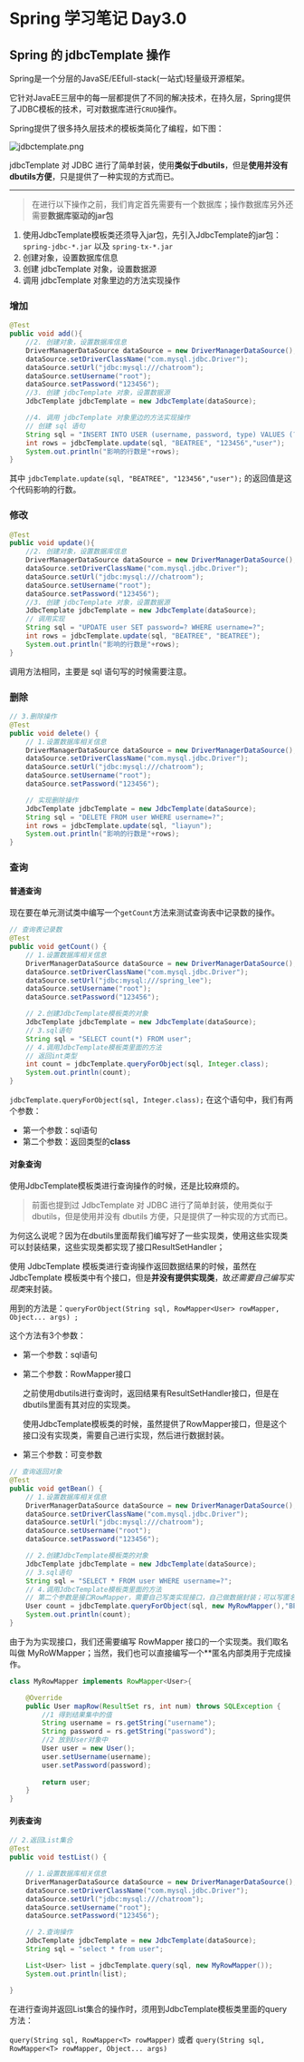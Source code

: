 # Spring 学习笔记 Day3.0

## Spring 的 jdbcTemplate 操作

Spring是一个分层的JavaSE/EEfull-stack(一站式)轻量级开源框架。

它针对JavaEE三层中的每一层都提供了不同的解决技术，在持久层，Spring提供了JDBC模板的技术，可对数据库进行`CRUD`操作。

Spring提供了很多持久层技术的模板类简化了编程，如下图：

![jdbctemplate.png](../pics/spring/jdbctemplate.png)

jdbcTemplate 对 JDBC 进行了简单封装，使用**类似于dbutils**，但是**使用并没有dbutils方便**，只是提供了一种实现的方式而已。

---

> 在进行以下操作之前，我们肯定首先需要有一个数据库；操作数据库另外还需要**数据库驱动的jar包** 

1. 使用JdbcTemplate模板类还须导入jar包，先引入JdbcTemplate的jar包：`spring-jdbc-*.jar` 以及 `spring-tx-*.jar`
2. 创建对象，设置数据库信息
3. 创建 jdbcTemplate 对象，设置数据源
4. 调用 jdbcTemplate 对象里边的方法实现操作

### 增加

```java
@Test
public void add(){
    //2. 创建对象，设置数据库信息
    DriverManagerDataSource dataSource = new DriverManagerDataSource();
    dataSource.setDriverClassName("com.mysql.jdbc.Driver");
    dataSource.setUrl("jdbc:mysql:///chatroom");
    dataSource.setUsername("root");
    dataSource.setPassword("123456");
    //3. 创建 jdbcTemplate 对象，设置数据源
    JdbcTemplate jdbcTemplate = new JdbcTemplate(dataSource);

    //4. 调用 jdbcTemplate 对象里边的方法实现操作
    // 创建 sql 语句
    String sql = "INSERT INTO USER (username, password, type) VALUES (?,?,?)";
    int rows = jdbcTemplate.update(sql, "BEATREE", "123456","user");
    System.out.println("影响的行数是"+rows);
}
```

其中 `jdbcTemplate.update(sql, "BEATREE", "123456","user");` 的返回值是这个代码影响的行数。

### 修改

```java
@Test
public void update(){
    //2. 创建对象，设置数据库信息
    DriverManagerDataSource dataSource = new DriverManagerDataSource();
    dataSource.setDriverClassName("com.mysql.jdbc.Driver");
    dataSource.setUrl("jdbc:mysql:///chatroom");
    dataSource.setUsername("root");
    dataSource.setPassword("123456");
    //3. 创建 jdbcTemplate 对象，设置数据源
    JdbcTemplate jdbcTemplate = new JdbcTemplate(dataSource);
    // 调用实现
    String sql = "UPDATE user SET password=? WHERE username=?";
    int rows = jdbcTemplate.update(sql, "BEATREE", "BEATREE");
    System.out.println("影响的行数是"+rows);
}
```

调用方法相同，主要是 sql 语句写的时候需要注意。

### 删除

```java
// 3.删除操作
@Test
public void delete() {
    // 1.设置数据库相关信息
    DriverManagerDataSource dataSource = new DriverManagerDataSource(); // 数据源
    dataSource.setDriverClassName("com.mysql.jdbc.Driver");
    dataSource.setUrl("jdbc:mysql:///chatroom");
    dataSource.setUsername("root");
    dataSource.setPassword("123456");

    // 实现删除操作
    JdbcTemplate jdbcTemplate = new JdbcTemplate(dataSource);
    String sql = "DELETE FROM user WHERE username=?";
    int rows = jdbcTemplate.update(sql, "liayun");
    System.out.println("影响的行数是"+rows);
}
```

### 查询

#### 普通查询

现在要在单元测试类中编写一个`getCount`方法来测试查询表中记录数的操作。

```java
// 查询表记录数
@Test
public void getCount() {
    // 1.设置数据库相关信息
    DriverManagerDataSource dataSource = new DriverManagerDataSource(); // 数据源
    dataSource.setDriverClassName("com.mysql.jdbc.Driver");
    dataSource.setUrl("jdbc:mysql:///spring_lee");
    dataSource.setUsername("root");
    dataSource.setPassword("123456");

    // 2.创建JdbcTemplate模板类的对象
    JdbcTemplate jdbcTemplate = new JdbcTemplate(dataSource);
    // 3.sql语句
    String sql = "SELECT count(*) FROM user";
    // 4.调用JdbcTemplate模板类里面的方法
    // 返回int类型
    int count = jdbcTemplate.queryForObject(sql, Integer.class);
    System.out.println(count);
}
```

`jdbcTemplate.queryForObject(sql, Integer.class);` 在这个语句中，我们有两个参数：

+ 第一个参数：sql语句
+ 第二个参数：返回类型的**class**

#### 对象查询

使用JdbcTemplate模板类进行查询操作的时候，还是比较麻烦的。

> 前面也提到过 JdbcTemplate 对 JDBC 进行了简单封装，使用类似于 dbutils，但是使用并没有 dbutils 方便，只是提供了一种实现的方式而已。

为何这么说呢？因为在dbutils里面帮我们编写好了一些实现类，使用这些实现类可以封装结果，这些实现类都实现了接口ResultSetHandler；

使用 JdbcTemplate 模板类进行查询操作返回数据结果的时候，虽然在 JdbcTemplate 模板类中有个接口，但是**并没有提供实现类**，故*还需要自己编写实现类*来封装。

用到的方法是：`queryForObject(String sql, RowMapper<User> rowMapper, Object... args) ;`

这个方法有3个参数：

+ 第一个参数：sql语句
+ 第二个参数：RowMapper接口

    之前使用dbutils进行查询时，返回结果有ResultSetHandler接口，但是在dbutils里面有其对应的实现类。

    使用JdbcTemplate模板类的时候，虽然提供了RowMapper接口，但是这个接口没有实现类，需要自己进行实现，然后进行数据封装。

+ 第三个参数：可变参数

```java
// 查询返回对象
@Test
public void getBean() {
    // 1.设置数据库相关信息
    DriverManagerDataSource dataSource = new DriverManagerDataSource(); // 数据源
    dataSource.setDriverClassName("com.mysql.jdbc.Driver");
    dataSource.setUrl("jdbc:mysql:///chatroom");
    dataSource.setUsername("root");
    dataSource.setPassword("123456");

    // 2.创建JdbcTemplate模板类的对象
    JdbcTemplate jdbcTemplate = new JdbcTemplate(dataSource);
    // 3.sql语句
    String sql = "SELECT * FROM user WHERE username=?";
    // 4.调用JdbcTemplate模板类里面的方法
    // 第二个参数是接口RowMapper，需要自己写类实现接口，自己做数据封装；可以写匿名内部类
    User count = jdbcTemplate.queryForObject(sql, new MyRowMapper(),"BEATREE");
    System.out.println(count);
}
```

由于为为实现接口，我们还需要编写 RowMapper 接口的一个实现类。我们取名叫做 MyRoWMapper；当然，我们也可以直接编写一个**匿名内部类用于完成操作。

```java
class MyRowMapper implements RowMapper<User>{

	@Override
	public User mapRow(ResultSet rs, int num) throws SQLException {
		//1 得到结果集中的值
		String username = rs.getString("username");
		String password = rs.getString("password");
		//2 放到User对象中
		User user = new User();
		user.setUsername(username);
		user.setPassword(password);
		
		return user;
	}
}
```

#### 列表查询

```java
// 2.返回List集合
@Test
public void testList() {

    // 1.设置数据库相关信息
    DriverManagerDataSource dataSource = new DriverManagerDataSource(); // 数据源
    dataSource.setDriverClassName("com.mysql.jdbc.Driver");
    dataSource.setUrl("jdbc:mysql:///chatroom");
    dataSource.setUsername("root");
    dataSource.setPassword("123456");

    // 2.查询操作
    JdbcTemplate jdbcTemplate = new JdbcTemplate(dataSource);
    String sql = "select * from user";

    List<User> list = jdbcTemplate.query(sql, new MyRowMapper());
    System.out.println(list);

}
```

在进行查询并返回List集合的操作时，须用到JdbcTemplate模板类里面的query方法：

`query(String sql, RowMapper<T> rowMapper)` 或者 `query(String sql, RowMapper<T> rowMapper, Object... args)`
